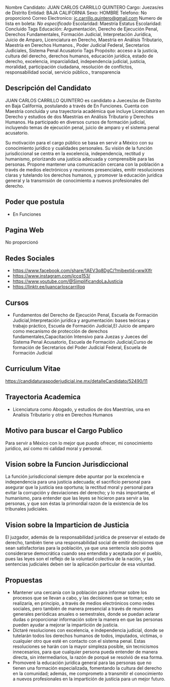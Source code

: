 Nombre Candidato: JUAN CARLOS CARRILLO QUINTERO
Cargo: Juezas/es de Distrito
Entidad: BAJA CALIFORNIA
Sexo: HOMBRE
Telefono: No proporcionó
Correo Electronico: jc.carrillo.quintero@gmail.com
Numero de lista en boleta: *No especificado*
Escolaridad: Maestría
Estatus Escolaridad: Concluido
Tags Educación: Argumentación, Derecho de Ejecución Penal, Derechos Fundamentales, Formación Judicial, Interpretación Jurídica, Juicio de Amparo, Licenciatura en Derecho, Maestría en Análisis Tributario, Maestría en Derechos Humanos., Poder Judicial Federal, Secretarios Judiciales, Sistema Penal Acusatorio
Tags Propósito: acceso a la justicia, cultura del derecho, derechos humanos, educación jurídica, estado de derecho, excelencia, imparcialidad, independencia judicial, justicia, moralidad, participación ciudadana, resolución de conflictos, responsabilidad social, servicio público., transparencia


## Descripción del Candidato 

JUAN CARLOS CARRILLO QUINTERO es candidato a Jueces/as de Distrito en Baja California, postulando a través de En Funciones. Cuenta con Maestría concluida y una trayectoria académica que incluye Licenciatura en Derecho y estudios de dos Maestrías en Análisis Tributario y Derechos Humanos. Ha participado en diversos cursos de formación judicial, incluyendo temas de ejecución penal, juicio de amparo y el sistema penal acusatorio.

Su motivación para el cargo público se basa en servir a México con su conocimiento jurídico y cualidades personales. Su visión de la función jurisdiccional se centra en la excelencia, independencia, rectitud y humanismo, priorizando una justicia adecuada y comprensible para las personas. Propone mantener una comunicación cercana con la población a través de medios electrónicos y reuniones presenciales, emitir resoluciones claras y tutelando los derechos humanos, y promover la educación jurídica general y la transmisión de conocimiento a nuevos profesionales del derecho.


## Poder que postula

- En Funciones


## Pagina Web

No proporcionó


## Redes Sociales

- https://www.facebook.com/share/1AEV3q8DgC/?mibextid=wwXIfr
- https://www.instagram.com/jccq153/
- https://www.youtube.com/@SimplificandoLaJusticia
- https://linktr.ee/juancarloscarrilloq


## Cursos

- Fundamentos del Derecho de Ejecución Penal, Escuela de Formación Judicial,Interpretación jurídica y argumentación: bases teóricas y trabajo práctico, Escuela de Formación Judicial,El Juicio de amparo como mecanismo de protección de derechos fundamentales,Capacitación Intensivo para Juezas y Jueces del Sistema Penal Acusatorio, Escuela de Formación Judicial,Curso de formación de Secretarios del Poder Judicial Federal, Escuela de Formación Judicial


## Curriculum Vitae

https://candidaturaspoderjudicial.ine.mx/detalleCandidato/52490/11


## Trayectoria Academica

- Licenciatura como Abogado, y estudios de dos Maestrías, una en Analisis Tributario y otra en Derechos Humanos


## Motivo para buscar el Cargo Publico

Para servir a México con lo mejor que puedo ofrecer, mi conocimiento jurídico, así como mi calidad moral y personal.


## Vision sobre la Funcion Jurisdiccional

La función jurisdiccional siempre debe apuntar por la excelencia e independencia para una justicia adecuada; el sacrificio personal para asegurar que la justicia sea oportuna; la rectitud moral y personal para evitar la corrupción y desviaciones del derecho; y lo más importante, el humanismo, para entender que las leyes se hicieron para servir a las personas, y que son éstas la primordial razon de la existencia de los tribunales judiciales.


## Vision sobre la Imparticion de Justicia

El juzgador, además de la responsabilidad jurídica de preservar el estado de derecho, también tiene una responsabilidad social de emitir decisiones que sean satisfactorias para la población, ya que una sentencia solo podrá considerarse democrática cuando sea entendida y aceptada por el pueblo, pues las leyes son el reflejo de la voluntad colectiva de la nación, y las sentencias judiciales deben ser la aplicación particular de esa voluntad.


## Propuestas

- Mantener una cercanía con la población para informar sobre los procesos que se llevan a cabo, y las decisiones que se toman; esto se realizaría, en principio, a través de medios electrónicos como redes sociales, pero también de manera presencial a través de reuniones generales periódicas anuales o semestrales, donde se puedan aclarar dudas o proporcionar información sobre la manera en que las personas pueden ayudar a mejorar la impartición de justicia.
- Dictaré resoluciones con excelencia, e independencia judicial, donde se tutelarán todos los derechos humanos de todos, imputados, victimas, o cualquier otro que esté en contacto con el sistema penal. Estas resoluciones se harán con la mayor simpleza posible, sin tecnicismos innecesarios, para que cualquier persona pueda entender de manera directa, sin intermediarios, la razón de porqué se resolvió de esa forma.
- Promoveré la educación jurídica general para las personas que no tienen una formación especializada, fomentando la cultura del derecho en la comunidad; además, me comprometo a transmitir el conocimiento a nuevos profesionales en la impartición de justicia para un mejor futuro.

